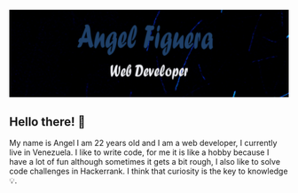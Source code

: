 [![Header](https://raw.githubusercontent.com/angeleraser/angeleraser/main/assets/github-banner.png "Header")](https://github.com/angeleraser)

## Hello there! :wave:
My name is Angel I am 22 years old and I am a web developer, I currently live in Venezuela.
I like to write code, for me it is like a hobby because I have a lot of fun although sometimes it gets a bit rough, I also like to solve code challenges in Hackerrank.
I think that curiosity is the key to knowledge :bulb:.